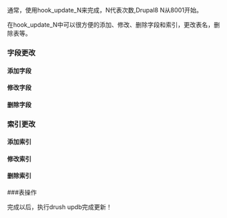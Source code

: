 通常，使用hook_update_N来完成，N代表次数,Drupal8 N从8001开始。

在hook_update_N中可以很方便的添加、修改、删除字段和索引，更改表名，删除表等。

### 字段更改

#### 添加字段

#### 修改字段

#### 删除字段

### 索引更改

#### 添加索引

#### 修改索引

#### 删除索引

###表操作


完成以后，执行drush updb完成更新！